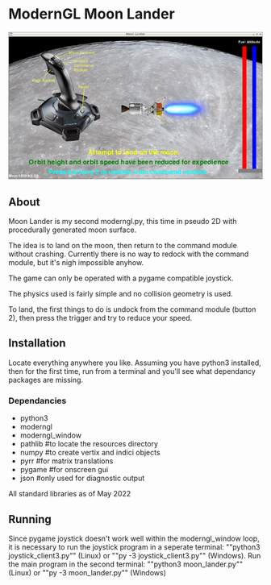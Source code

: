 # ModernGL Moon Lander
![Moon Lander screenshot](/moon_lander.png)

## About
Moon Lander is my second moderngl.py, this time in pseudo 2D with procedurally generated moon surface.

The idea is to land on the moon, then return to the command module without crashing.
Currently there is no way to redock with the command module, but it's nigh impossible anyhow.

The game can only be operated with a pygame compatible joystick.

The physics used is fairly simple and no collision geometry is used.

To land, the first things to do is undock from the command module (button 2), then press the trigger and try to reduce your speed.

## Installation

Locate everything anywhere you like. Assuming you have python3 installed, then for the first time, run from a terminal and you'll see what dependancy packages are missing.

### Dependancies

- python3
- moderngl
- moderngl_window
- pathlib           #to locate the resources directory
- numpy             #to create vertix and indici objects
- pyrr              #for matrix translations
- pygame            #for onscreen gui
- json              #only used for diagnostic output

All standard libraries as of May 2022

## Running
Since pygame joystick doesn't work well within the moderngl_window loop, it is necessary to run the joystick program in a seperate terminal:
""python3 joystick_client3.py"" (Linux) or ""py -3 joystick_client3.py"" (Windows).
Run the main program in the second terminal:
""python3 moon_lander.py"" (Linux) or ""py -3 moon_lander.py"" (Windows)

